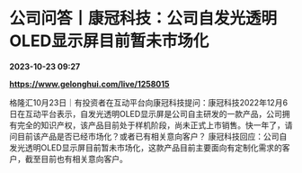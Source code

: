 # 公司问答丨康冠科技：公司自发光透明OLED显示屏目前暂未市场化

**2023-10-23 09:27**

**https://www.gelonghui.com/live/1258015**

格隆汇10月23日｜有投资者在互动平台向康冠科技提问：康冠科技2022年12月6日在互动平台表示，自发光透明OLED显示屏是公司自主研发的一款产品，公司拥有完全的知识产权，该产品目前处于样机阶段，尚未正式上市销售。快一年了，请问目前该产品是否已经市场化？或者已有相关意向客户？ 康冠科技回应：公司自发光透明OLED显示屏目前暂未市场化，这款产品目前主要面向有定制化需求的客户，截至目前也有相关意向客户。